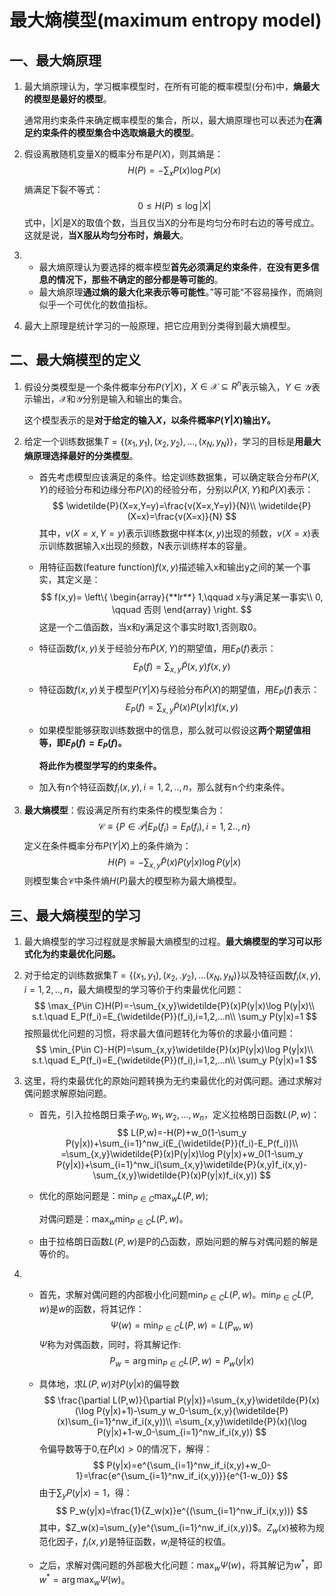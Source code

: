 # 最大熵模型(maximum entropy model)

## 一、最大熵原理

1. 最大熵原理认为，学习概率模型时，在所有可能的概率模型(分布)中，**熵最大的模型是最好的模型**。

   通常用约束条件来确定概率模型的集合，所以，最大熵原理也可以表述为**在满足约束条件的模型集合中选取熵最大的模型**。

2. 假设离散随机变量X的概率分布是$P(X)$，则其熵是：
   $$
   H(P)=-\sum_{x}P(x)\log P(x)
   $$
   熵满足下裂不等式：
   $$
   0 \le H(P) \le \log |X|
   $$
   式中，$|X|$是X的取值个数，当且仅当X的分布是均匀分布时右边的等号成立。这就是说，**当X服从均匀分布时，熵最大**。

3. + 最大熵原理认为要选择的概率模型**首先必须满足约束条件**，**在没有更多信息的情况下，那些不确定的部分都是等可能的**。
   + 最大熵原理**通过熵的最大化来表示等可能性**。”等可能“不容易操作，而熵则似乎一个可优化的数值指标。

4. 最大上原理是统计学习的一般原理，把它应用到分类得到最大熵模型。



## 二、最大熵模型的定义

1. 假设分类模型是一个条件概率分布$P(Y|X)$，$X\in \mathcal{X} \subseteq R^n$表示输入，$Y \in \mathcal{Y}$表示输出，$\mathcal{X}$和$\mathcal{Y}$分别是输入和输出的集合。

   这个模型表示的是**对于给定的输入$X$，以条件概率$P(Y|X)$输出$Y$。**

2. 给定一个训练数据集$T=\{(x_1,y_1),(x_2,y_2),...,(x_N,y_N)\}$，学习的目标是**用最大熵原理选择最好的分类模型**。

   + 首先考虑模型应该满足的条件。给定训练数据集，可以确定联合分布$P(X,Y)$的经验分布和边缘分布$P(X)$的经验分布，分别以$\widetilde{P}(X,Y)$和$\widetilde{P}(X)$表示：
     $$
     \widetilde{P}(X=x,Y=y)=\frac{v(X=x,Y=y)}{N}\\
     \widetilde{P}(X=x)=\frac{v(X=x)}{N}
     $$
     其中，$v(X=x,Y=y)$表示训练数据中样本$(x,y)$出现的频数，$v(X=x)$表示训练数据输入x出现的频数，N表示训练样本的容量。

   + 用特征函数(feature function)$f(x,y)$描述输入x和输出y之间的某一个事实，其定义是：
     $$
     f(x,y)=
     \left\{
     \begin{array}{**lr**}
     1,\qquad x与y满足某一事实\\
     0, \qquad 否则
     \end{array}
     \right.
     $$
     这是一个二值函数，当x和y满足这个事实时取1,否则取0。

   + 特征函数$f(x,y)$关于经验分布$\widetilde{P}(X,Y)$的期望值，用$E_{\widetilde{P}}(f)$表示：
     $$
     E_{\widetilde{P}}(f)=\sum_{x,y}\widetilde{P}(x,y)f(x,y)
     $$

   + 特征函数$f(x,y)$关于模型$P(Y|X)$与经验分布$\widetilde{P}(X)$的期望值，用$E_{P}(f)$表示：
     $$
     E_P(f)=\sum_{x,y}\widetilde{P}(x)P(y|x)f(x,y)
     $$

   + 如果模型能够获取训练数据中的信息，那么就可以假设这**两个期望值相等，即$E_{\widetilde{P}}(f)=E_P(f)$。**

     **将此作为模型学写的约束条件。**

   + 加入有n个特征函数$f_i(x,y),i=1,2,..,n$，那么就有n个约束条件。

3. **最大熵模型**：假设满足所有约束条件的模型集合为：
   $$
   \mathcal{C}\equiv\{P\in \mathcal{P}|E_P(f_i)=E_{\widetilde{P}}(f_i),i=1,2..,n\}
   $$
   定义在条件概率分布$P(Y|X)$上的条件熵为：
   $$
   H(P)=-\sum_{x,y}\widetilde{P}(x)P(y|x)\log P(y|x)
   $$
   则模型集合$\mathcal{C}$中条件熵$H(P)$最大的模型称为最大熵模型。



## 三、最大熵模型的学习

1. 最大熵模型的学习过程就是求解最大熵模型的过程。**最大熵模型的学习可以形式化为约束最优化问题。**

2. 对于给定的训练数据集$T=\{(x_1,y_1),(x_2,.y_2),...(x_N,y_N)\}$以及特征函数$f_i(x,y),i=1,2,..,n$，最大熵模型的学习等价于约束最优化问题：
   $$
   \max_{P\in C}H(P)=-\sum_{x,y}\widetilde{P}(x)P(y|x)\log P(y|x)\\
   s.t.\quad E_P(f_i)=E_{\widetilde{P}}(f_i),i=1,2,...n\\
   \sum_y P(y|x)=1
   $$
   按照最优化问题的习惯，将求最大值问题转化为等价的求最小值问题：
   $$
   \min_{P\in C}-H(P)=\sum_{x,y}\widetilde{P}(x)P(y|x)\log P(y|x)\\
   s.t.\quad E_P(f_i)=E_{\widetilde{P}}(f_i),i=1,2,...n\\
   \sum_y P(y|x)=1
   $$

3. 这里，将约束最优化的原始问题转换为无约束最优化的对偶问题。通过求解对偶问题求解原始问题。

   + 首先，引入拉格朗日乘子$w_0,w_1,w_2,...,w_n$，定义拉格朗日函数$L(P,w)$：
     $$
     L(P,w)=-H(P)+w_0(1-\sum_y P(y|x))+\sum_{i=1}^nw_i(E_{\widetilde{P}}(f_i)-E_P(f_i))\\
     =\sum_{x,y}\widetilde{P}(x)P(y|x)\log P(y|x)+w_0(1-\sum_y P(y|x))+\sum_{i=1}^nw_i(\sum_{x,y}\widetilde{P}(x,y)f_i(x,y)-\sum_{x,y}\widetilde{P}(x)P(y|x)f_i(x,y))
     $$

   + 优化的原始问题是：$\min_{P\in C} \max_w L(P,w)$;

     对偶问题是：$\max_{w} \min_{P\in C}L(P,w)$。

   + 由于拉格朗日函数$L(P,w)$是P的凸函数，原始问题的解与对偶问题的解是等价的。

4. + 首先，求解对偶问题的内部极小化问题$\min_{P\in C}L(P,w)$。$\min_{P\in C}L(P,w)$是$w$的函数，将其记作：
     $$
     \Psi(w)=\min_{P\in C}L(P,w)=L(P_w,w)
     $$
     $\Psi$称为对偶函数，同时，将其解记作:
     $$
     P_w=\arg \min_{P\in C}L(P,w)=P_w(y|x)
     $$

   + 具体地，求$L(P,w)$对$P(y|x)$的偏导数
     $$
     \frac{\partial L(P,w)}{\partial P(y|x)}=\sum_{x,y}\widetilde{P}(x)(\log P(y|x)+1)-\sum_y w_0-\sum_{x,y}(\widetilde{P}(x)\sum_{i=1}^nw_if_i(x,y))\\
     =\sum_{x,y}\widetilde{P}(x)(\log P(y|x)+1-w_0-\sum_{i=1}^nw_if_i(x,y))
     $$
     令偏导数等于0,在$\widetilde{P}(x)>0$的情况下，解得：
     $$
     P(y|x)=e^{\sum_{i=1}^nw_if_i(x,y)+w_0-1}=\frac{e^{\sum_{i=1}^nw_if_i(x,y)}}{e^{1-w_0}}
     $$
     由于$\sum_{y}P(y|x)=1$，得：
     $$
     P_w(y|x)=\frac{1}{Z_w(x)}e^{(\sum_{i=1}^nw_if_i(x,y))}
     $$
     其中，$Z_w(x)=\sum_{y}e^{\sum_{i=1}^nw_if_i(x,y)}$。$Z_w(x)$被称为规范化因子，$f_i(x,y)$是特征函数，$w_i$是特征的权值。

   + 之后，求解对偶问题的外部极大化问题：$\max_w \Psi(w)$，将其解记为$w^*$，即$w^*=\arg \max_w \Psi(w)$。